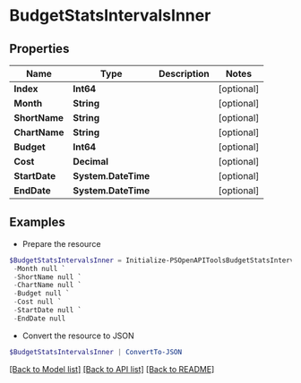 # BudgetStatsIntervalsInner
## Properties

Name | Type | Description | Notes
------------ | ------------- | ------------- | -------------
**Index** | **Int64** |  | [optional] 
**Month** | **String** |  | [optional] 
**ShortName** | **String** |  | [optional] 
**ChartName** | **String** |  | [optional] 
**Budget** | **Int64** |  | [optional] 
**Cost** | **Decimal** |  | [optional] 
**StartDate** | **System.DateTime** |  | [optional] 
**EndDate** | **System.DateTime** |  | [optional] 

## Examples

- Prepare the resource
```powershell
$BudgetStatsIntervalsInner = Initialize-PSOpenAPIToolsBudgetStatsIntervalsInner  -Index null `
 -Month null `
 -ShortName null `
 -ChartName null `
 -Budget null `
 -Cost null `
 -StartDate null `
 -EndDate null
```

- Convert the resource to JSON
```powershell
$BudgetStatsIntervalsInner | ConvertTo-JSON
```

[[Back to Model list]](../README.md#documentation-for-models) [[Back to API list]](../README.md#documentation-for-api-endpoints) [[Back to README]](../README.md)

